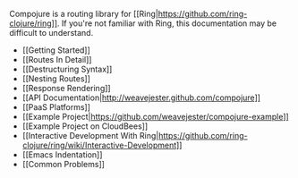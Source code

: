 Compojure is a routing library for [[Ring|https://github.com/ring-clojure/ring]]. If you're not familiar with Ring, this documentation may be difficult to understand.

* [[Getting Started]]
* [[Routes In Detail]]
* [[Destructuring Syntax]]
* [[Nesting Routes]]
* [[Response Rendering]]
* [[API Documentation|http://weavejester.github.com/compojure]]
* [[PaaS Platforms]]
* [[Example Project|https://github.com/weavejester/compojure-example]]
* [[Example Project on CloudBees]]
* [[Interactive Development With Ring|https://github.com/ring-clojure/ring/wiki/Interactive-Development]]
* [[Emacs Indentation]]
* [[Common Problems]]

